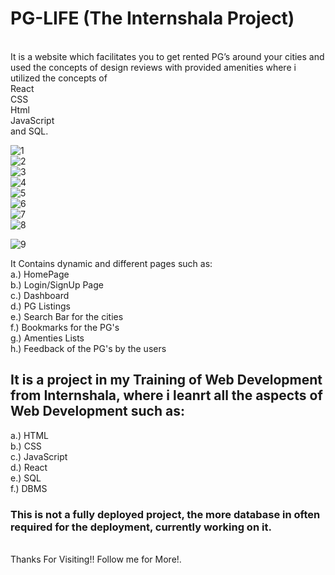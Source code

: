 # PG-LIFE (The Internshala Project)
<br/>It is a website which facilitates you to get rented PG’s around your cities and used the concepts of design reviews with provided amenities where i utilized the concepts of <br/>
React <br/> CSS <br/>Html <br/> JavaScript <br/> and SQL.

![1](https://github.com/Rishu1204/PG-Life/assets/104202825/1a333d99-994d-4b9a-bab1-ed24a74dd825)
<br/>
![2](https://github.com/Rishu1204/PG-Life/assets/104202825/d7fd75d7-09f8-4995-8558-168da72a1ad1) <br/>
![3](https://github.com/Rishu1204/PG-Life/assets/104202825/ecca2571-f4ba-49a3-b4c1-fc299e762fa6) <br/>
![4](https://github.com/Rishu1204/PG-Life/assets/104202825/351ac07f-81f2-4a3c-8d4a-7a60df1b2106) <br/>
![5](https://github.com/Rishu1204/PG-Life/assets/104202825/649d385a-3e2b-4be2-9fca-0ae25ed25c24) <br/>
![6](https://github.com/Rishu1204/PG-Life/assets/104202825/bd11fe64-c1ff-47c8-83ac-38df6604ea65) <br/>
![7](https://github.com/Rishu1204/PG-Life/assets/104202825/3f6a6d02-d0ac-412d-a082-acfb9d8ebc39)
<br/>
![8](https://github.com/Rishu1204/PG-Life/assets/104202825/c0267bb9-6744-457d-bea9-694faf61eef1)<br/>

![9](https://github.com/Rishu1204/PG-Life/assets/104202825/1d390ebb-6543-4537-91e8-114c3c2057de)<br/>

It Contains dynamic and different pages such as: <br/>
a.) HomePage <br/>
b.) Login/SignUp Page <br/>
c.) Dashboard <br/>
d.) PG Listings  <br/>
e.) Search Bar for the cities <br/>
f.) Bookmarks for the PG's <br/>
g.) Amenties Lists <br/>
h.) Feedback of the PG's by the users <br/>

## It is a project in my Training of Web Development from Internshala, where i leanrt all the aspects of Web Development such as: <br/>
a.) HTML <br/>
b.) CSS <br/>
c.) JavaScript <br/>
d.) React <br/>
e.) SQL <br/>
f.) DBMS <br/>

### This is not a fully deployed project, the more database in often required for the deployment, currently working on it.
<br/>
Thanks For Visiting!! Follow me for More!.
